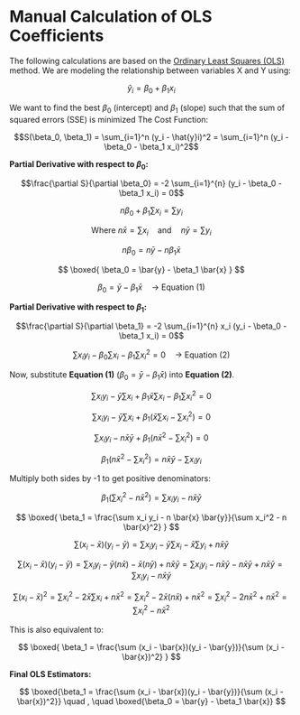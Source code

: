 # Manual Calculation of OLS Coefficients

The following calculations are based on the [Ordinary Least Squares (OLS)](https://en.wikipedia.org/wiki/Ordinary_least_squares) method. We are modeling the relationship between variables X and Y using:

$$\hat{y}_i = \beta_0 + \beta_1 x_i$$

We want to find the best $\beta_0$ (intercept) and $\beta_1$ (slope) such that the sum of squared errors (SSE) is minimized The Cost Function:

$$S(\beta_0, \beta_1) = \sum_{i=1}^n (y_i - \hat{y}i)^2 = \sum_{i=1}^n (y_i - \beta_0 - \beta_1 x_i)^2$$

**Partial Derivative with respect to $\beta_0$:**

$$\frac{\partial S}{\partial \beta_0} = -2 \sum_{i=1}^{n} (y_i - \beta_0 - \beta_1 x_i) = 0$$

$$n \beta_0 + \beta_1 \sum x_i = \sum y_i$$

$$
\text{Where } n\bar{x} = \sum x_i \quad \text{and} \quad n\bar{y} = \sum y_i
$$

$${n}\beta_0 = {n}\bar{y} - {n}\beta_1 \bar{x}$$

$$
\boxed{
\beta_0 = \bar{y} - \beta_1 \bar{x}
}
$$

$$\beta_0 = \bar{y} - \beta_1 \bar{x} \quad \text{→ Equation (1)}$$

**Partial Derivative with respect to $\beta_1$:**

$$\frac{\partial S}{\partial \beta_1} = -2 \sum_{i=1}^{n} x_i (y_i - \beta_0 - \beta_1 x_i) = 0$$

$$\sum x_i y_i - \beta_0 \sum x_i - \beta_1 \sum x_i^2 = 0 \quad \text{→ Equation (2)}$$

Now, substitute **Equation (1)** $(\beta_0 = \bar{y} - \beta_1 \bar{x})$ into **Equation (2)**.

$$\sum x_i y_i - \bar{y} \sum x_i + \beta_1 \bar{x} \sum x_i - \beta_1 \sum x_i^2 = 0$$

$$\sum x_i y_i - \bar{y} \sum x_i + \beta_1 \left( \bar{x} \sum x_i - \sum x_i^2 \right) = 0$$

$$\sum x_i y_i - n \bar{x} \bar{y} + \beta_1 \left( n \bar{x}^2 - \sum x_i^2 \right) = 0$$

$$\beta_1 \left( n \bar{x}^2 - \sum x_i^2 \right) = n \bar{x} \bar{y} - \sum x_i y_i$$

Multiply both sides by -1 to get positive denominators:

$$\beta_1 \left( \sum x_i^2 - n \bar{x}^2 \right) = \sum x_i y_i - n \bar{x} \bar{y}$$

$$
\boxed{
\beta_1 = \frac{\sum x_i y_i - n \bar{x} \bar{y}}{\sum x_i^2 - n \bar{x}^2}
}
$$

$$\sum (x_i - \bar{x})(y_i - \bar{y}) = \sum x_i y_i - \bar{y} \sum x_i - \bar{x} \sum y_i + n \bar{x} \bar{y}$$

$$\sum (x_i - \bar{x})(y_i - \bar{y})
= \sum x_i y_i - \bar{y} (n \bar{x}) - \bar{x} (n \bar{y}) + n \bar{x} \bar{y}
= \sum x_i y_i - n \bar{x} \bar{y} - n \bar{x} \bar{y} + n \bar{x} \bar{y}
= \sum x_i y_i - n \bar{x} \bar{y}$$

$$\sum (x_i - \bar{x})^2
= \sum x_i^2 - 2\bar{x} \sum x_i + n \bar{x}^2
= \sum x_i^2 - 2\bar{x} (n \bar{x}) + n \bar{x}^2
= \sum x_i^2 - 2n \bar{x}^2 + n \bar{x}^2
= \sum x_i^2 - n \bar{x}^2
$$

This is also equivalent to:

$$
\boxed{
\beta_1 = \frac{\sum (x_i - \bar{x})(y_i - \bar{y})}{\sum (x_i - \bar{x})^2}
}
$$

**Final OLS Estimators:**

$$
\boxed{\beta_1 = \frac{\sum (x_i - \bar{x})(y_i - \bar{y})}{\sum (x_i - \bar{x})^2}}
\quad , \quad
\boxed{\beta_0 = \bar{y} - \beta_1 \bar{x}}
$$